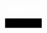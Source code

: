 <p align="center">
  <a href="https://nexusgit.info" target="_blank" rel="noopener">
    <img src="./NexusGit.gif" title="<3">
  </a>
</p>
<p align="center">
  <a href="https://distrack-website.vercel.app" target="_blank" rel="noopener">
    <img src="./DisTrack.gif" title="<3">
  </a>
</p>
